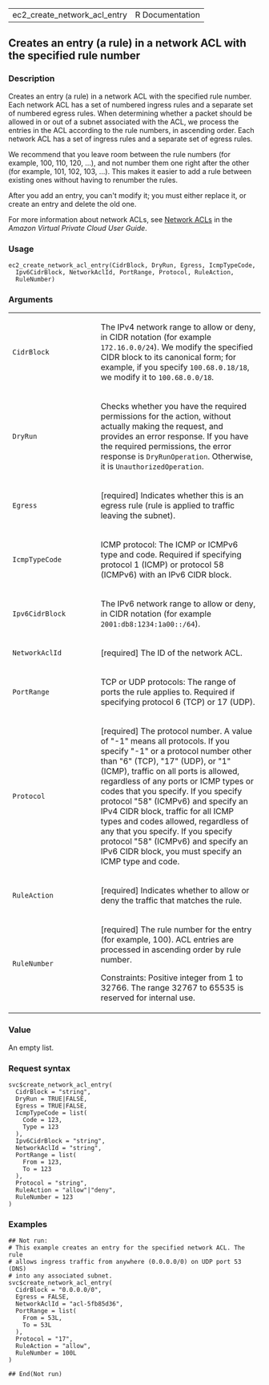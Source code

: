 <table style="width: 100%;">
<tbody>
<tr class="odd">
<td>ec2_create_network_acl_entry</td>
<td style="text-align: right;">R Documentation</td>
</tr>
</tbody>
</table>

## Creates an entry (a rule) in a network ACL with the specified rule number

### Description

Creates an entry (a rule) in a network ACL with the specified rule
number. Each network ACL has a set of numbered ingress rules and a
separate set of numbered egress rules. When determining whether a packet
should be allowed in or out of a subnet associated with the ACL, we
process the entries in the ACL according to the rule numbers, in
ascending order. Each network ACL has a set of ingress rules and a
separate set of egress rules.

We recommend that you leave room between the rule numbers (for example,
100, 110, 120, ...), and not number them one right after the other (for
example, 101, 102, 103, ...). This makes it easier to add a rule between
existing ones without having to renumber the rules.

After you add an entry, you can't modify it; you must either replace it,
or create an entry and delete the old one.

For more information about network ACLs, see [Network
ACLs](https://docs.aws.amazon.com/vpc/latest/userguide/) in the *Amazon
Virtual Private Cloud User Guide*.

### Usage

    ec2_create_network_acl_entry(CidrBlock, DryRun, Egress, IcmpTypeCode,
      Ipv6CidrBlock, NetworkAclId, PortRange, Protocol, RuleAction,
      RuleNumber)

### Arguments

<table>
<colgroup>
<col style="width: 35%" />
<col style="width: 65%" />
</colgroup>
<tbody>
<tr class="odd">
<td><code
id="ec2_create_network_acl_entry_:_CidrBlock">CidrBlock</code></td>
<td><p>The IPv4 network range to allow or deny, in CIDR notation (for
example <code style="white-space: pre;">⁠172.16.0.0/24⁠</code>). We modify
the specified CIDR block to its canonical form; for example, if you
specify <code style="white-space: pre;">⁠100.68.0.18/18⁠</code>, we modify
it to <code style="white-space: pre;">⁠100.68.0.0/18⁠</code>.</p></td>
</tr>
<tr class="even">
<td><code id="ec2_create_network_acl_entry_:_DryRun">DryRun</code></td>
<td><p>Checks whether you have the required permissions for the action,
without actually making the request, and provides an error response. If
you have the required permissions, the error response is
<code>DryRunOperation</code>. Otherwise, it is
<code>UnauthorizedOperation</code>.</p></td>
</tr>
<tr class="odd">
<td><code id="ec2_create_network_acl_entry_:_Egress">Egress</code></td>
<td><p>[required] Indicates whether this is an egress rule (rule is
applied to traffic leaving the subnet).</p></td>
</tr>
<tr class="even">
<td><code
id="ec2_create_network_acl_entry_:_IcmpTypeCode">IcmpTypeCode</code></td>
<td><p>ICMP protocol: The ICMP or ICMPv6 type and code. Required if
specifying protocol 1 (ICMP) or protocol 58 (ICMPv6) with an IPv6 CIDR
block.</p></td>
</tr>
<tr class="odd">
<td><code
id="ec2_create_network_acl_entry_:_Ipv6CidrBlock">Ipv6CidrBlock</code></td>
<td><p>The IPv6 network range to allow or deny, in CIDR notation (for
example <code
style="white-space: pre;">⁠2001:db8:1234:1a00::/64⁠</code>).</p></td>
</tr>
<tr class="even">
<td><code
id="ec2_create_network_acl_entry_:_NetworkAclId">NetworkAclId</code></td>
<td><p>[required] The ID of the network ACL.</p></td>
</tr>
<tr class="odd">
<td><code
id="ec2_create_network_acl_entry_:_PortRange">PortRange</code></td>
<td><p>TCP or UDP protocols: The range of ports the rule applies to.
Required if specifying protocol 6 (TCP) or 17 (UDP).</p></td>
</tr>
<tr class="even">
<td><code
id="ec2_create_network_acl_entry_:_Protocol">Protocol</code></td>
<td><p>[required] The protocol number. A value of "-1" means all
protocols. If you specify "-1" or a protocol number other than "6"
(TCP), "17" (UDP), or "1" (ICMP), traffic on all ports is allowed,
regardless of any ports or ICMP types or codes that you specify. If you
specify protocol "58" (ICMPv6) and specify an IPv4 CIDR block, traffic
for all ICMP types and codes allowed, regardless of any that you
specify. If you specify protocol "58" (ICMPv6) and specify an IPv6 CIDR
block, you must specify an ICMP type and code.</p></td>
</tr>
<tr class="odd">
<td><code
id="ec2_create_network_acl_entry_:_RuleAction">RuleAction</code></td>
<td><p>[required] Indicates whether to allow or deny the traffic that
matches the rule.</p></td>
</tr>
<tr class="even">
<td><code
id="ec2_create_network_acl_entry_:_RuleNumber">RuleNumber</code></td>
<td><p>[required] The rule number for the entry (for example, 100). ACL
entries are processed in ascending order by rule number.</p>
<p>Constraints: Positive integer from 1 to 32766. The range 32767 to
65535 is reserved for internal use.</p></td>
</tr>
</tbody>
</table>

### Value

An empty list.

### Request syntax

    svc$create_network_acl_entry(
      CidrBlock = "string",
      DryRun = TRUE|FALSE,
      Egress = TRUE|FALSE,
      IcmpTypeCode = list(
        Code = 123,
        Type = 123
      ),
      Ipv6CidrBlock = "string",
      NetworkAclId = "string",
      PortRange = list(
        From = 123,
        To = 123
      ),
      Protocol = "string",
      RuleAction = "allow"|"deny",
      RuleNumber = 123
    )

### Examples

    ## Not run: 
    # This example creates an entry for the specified network ACL. The rule
    # allows ingress traffic from anywhere (0.0.0.0/0) on UDP port 53 (DNS)
    # into any associated subnet.
    svc$create_network_acl_entry(
      CidrBlock = "0.0.0.0/0",
      Egress = FALSE,
      NetworkAclId = "acl-5fb85d36",
      PortRange = list(
        From = 53L,
        To = 53L
      ),
      Protocol = "17",
      RuleAction = "allow",
      RuleNumber = 100L
    )

    ## End(Not run)
